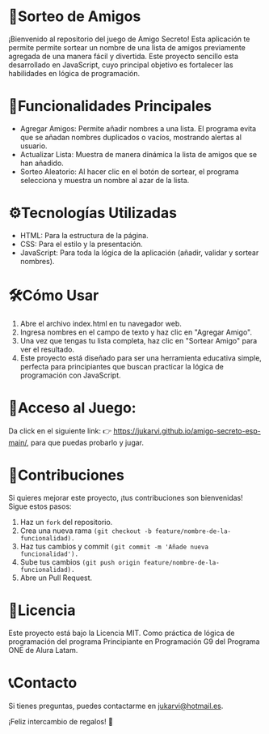 # 🎁Sorteo de Amigos
¡Bienvenido al repositorio del juego de Amigo Secreto! Esta aplicación te permite permite sortear un nombre de una lista de amigos previamente agregada de una manera fácil y divertida. 
Este proyecto sencillo esta desarrollado en JavaScript, cuyo principal objetivo es fortalecer las habilidades en lógica de programación.
# 🚀Funcionalidades Principales
- Agregar Amigos: Permite añadir nombres a una lista. El programa evita que se añadan nombres duplicados o vacíos, mostrando alertas al usuario.
- Actualizar Lista: Muestra de manera dinámica la lista de amigos que se han añadido.
- Sorteo Aleatorio: Al hacer clic en el botón de sortear, el programa selecciona y muestra un nombre al azar de la lista.

# ⚙️Tecnologías Utilizadas
- HTML: Para la estructura de la página.
- CSS: Para el estilo y la presentación.
- JavaScript: Para toda la lógica de la aplicación (añadir, validar y sortear nombres).

# 🛠️Cómo Usar
1. Abre el archivo index.html en tu navegador web.
2. Ingresa nombres en el campo de texto y haz clic en "Agregar Amigo".
3. Una vez que tengas tu lista completa, haz clic en "Sortear Amigo" para ver el resultado.
4. Este proyecto está diseñado para ser una herramienta educativa simple, perfecta para principiantes que buscan practicar la lógica de programación con JavaScript.

# 📂Acceso al Juego:
Da click en el siguiente link: 👉 https://jukarvi.github.io/amigo-secreto-esp-main/, para que puedas probarlo y jugar.

# 🤝Contribuciones
Si quieres mejorar este proyecto, ¡tus contribuciones son bienvenidas! Sigue estos pasos:
1. Haz un `fork` del repositorio.
2. Crea una nueva rama `(git checkout -b feature/nombre-de-la-funcionalidad).`
3. Haz tus cambios y commit `(git commit -m 'Añade nueva funcionalidad').`
4. Sube tus cambios `(git push origin feature/nombre-de-la-funcionalidad).`
5. Abre un Pull Request.

# 📄Licencia
Este proyecto está bajo la Licencia MIT. Como práctica de lógica de programación del programa Principiante en Programación G9 del Programa ONE de Alura Latam.

# 📞Contacto
Si tienes preguntas, puedes contactarme en jukarvi@hotmail.es.

¡Feliz intercambio de regalos! 🎁
